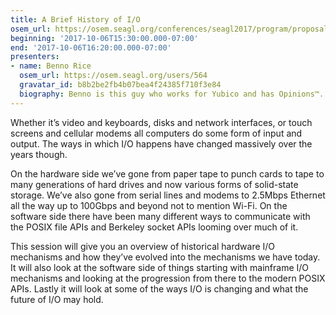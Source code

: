 ```yaml
---
title: A Brief History of I/O
osem_url: https://osem.seagl.org/conferences/seagl2017/program/proposals/279
beginning: '2017-10-06T15:30:00.000-07:00'
end: '2017-10-06T16:20:00.000-07:00'
presenters:
- name: Benno Rice
  osem_url: https://osem.seagl.org/users/564
  gravatar_id: b8b2be2fb4b07bea4f24385f710f3e84
  biography: Benno is this guy who works for Yubico and has Opinions™.
---
```


Whether it’s video and keyboards, disks and network interfaces, or touch screens and cellular modems all computers do some form of input and output. The ways in which I/O happens have changed massively over the years though.

On the hardware side we’ve gone from paper tape to punch cards to tape to many generations of hard drives and now various forms of solid-state storage. We’ve also gone from serial lines and modems to 2.5Mbps Ethernet all the way up to 100Gbps and beyond not to mention Wi-Fi. On the software side there have been many different ways to communicate with the POSIX file APIs and Berkeley socket APIs looming over much of it.

This session will give you an overview of historical hardware I/O mechanisms and how they’ve evolved into the mechanisms we have today. It will also look at the software side of things starting with mainframe I/O mechanisms and looking at the progression from there to the modern POSIX APIs. Lastly it will look at some of the ways I/O is changing and what the future of I/O may hold.
